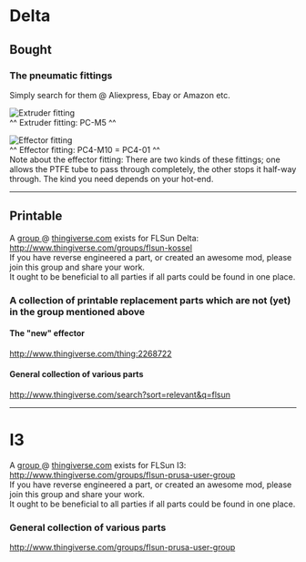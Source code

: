 # Delta
## Bought
### The pneumatic fittings
Simply search for them @ Aliexpress, Ebay or Amazon etc.  

![Extruder fitting](http://i.imgur.com/UaD0eXb.png)  
^^ Extruder fitting: PC-M5 ^^  

![Effector fitting](http://i.imgur.com/bkqPSro.png?1)  
^^ Effector fitting: PC4-M10 = PC4-01 ^^  
Note about the effector fitting: There are two kinds of these fittings; one allows the PTFE tube to pass through completely, the other stops it half-way through. The kind you need depends on your hot-end.


***

## Printable
A [group ](http://www.thingiverse.com/groups/flsun-kossel)@ [thingiverse.com](http://www.thingiverse.com/) exists for FLSun Delta: http://www.thingiverse.com/groups/flsun-kossel  
If you have reverse engineered a part, or created an awesome mod, please join this group and share your work.  
It ought to be beneficial to all parties if all parts could be found in one place.

### A collection of printable replacement parts which are not (yet) in the group mentioned above

#### The "new" effector
http://www.thingiverse.com/thing:2268722

#### General collection of various parts
http://www.thingiverse.com/search?sort=relevant&q=flsun

***

# I3
A [group ](http://www.thingiverse.com/groups/flsun-prusa-user-group)@ [thingiverse.com](http://www.thingiverse.com/) exists for FLSun I3: http://www.thingiverse.com/groups/flsun-prusa-user-group  
If you have reverse engineered a part, or created an awesome mod, please join this group and share your work.  
It ought to be beneficial to all parties if all parts could be found in one place.

### General collection of various parts
http://www.thingiverse.com/groups/flsun-prusa-user-group
